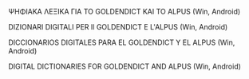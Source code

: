 ΨΗΦΙΑΚΑ ΛΕΞΙΚΑ ΓΙΑ ΤΟ GOLDENDICT ΚΑΙ ΤΟ ALPUS (Win, Android)

DIZIONARI DIGITALI PER Il GOLDENDICT E L'ALPUS (Win, Android)

DICCIONARIOS DIGITALES PARA EL GOLDENDICT Y EL ALPUS (Win, Android)

DIGITAL DICTIONARIES FOR GOLDENDICT AND ALPUS (Win, Android)
